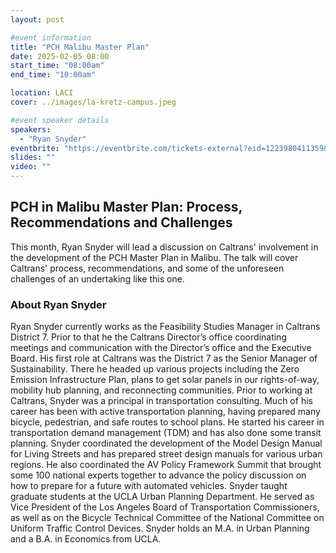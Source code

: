 ```yaml
---
layout: post

#event information
title: "PCH Malibu Master Plan"
date: 2025-02-05 08:00
start_time: "08:00am"
end_time: "10:00am"

location: LACI
cover: ../images/la-kretz-campus.jpeg

#event speaker details
speakers:
  - "Ryan Snyder"
eventbrite: "https://eventbrite.com/tickets-external?eid=1223980411359&ref=etckt"
slides: ""
video: ""
---
```


## PCH in Malibu Master Plan: Process, Recommendations and Challenges

This month, Ryan Snyder will lead a discussion on Caltrans' involvement in the development of the PCH Master Plan in Malibu. The talk will cover Caltrans' process, recommendations, and some of the unforeseen challenges of an undertaking like this one.

### About Ryan Snyder

Ryan Snyder currently works as the Feasibility Studies Manager in Caltrans District 7. Prior to that he the Caltrans Director’s office coordinating meetings and communication with the Director’s office and the Executive Board. His first role at Caltrans was the District 7 as the Senior Manager of Sustainability. There he headed up various projects including the Zero Emission Infrastructure Plan, plans to get solar panels in our rights-of-way, mobility hub planning, and reconnecting communities. Prior to working at Caltrans, Snyder was a principal in transportation consulting. Much of his career has been with active transportation planning, having prepared many bicycle, pedestrian, and safe routes to school plans. He started his career in transportation demand management (TDM) and has also done some transit planning. Snyder coordinated the development of the Model Design Manual for Living Streets and has prepared street design manuals for various urban regions. He also coordinated the AV Policy Framework Summit that brought some 100 national experts together to advance the policy discussion on how to prepare for a future with automated vehicles. Snyder taught graduate students at the UCLA Urban Planning Department. He served as Vice President of the Los Angeles Board of Transportation Commissioners, as well as on the Bicycle Technical Committee of the National Committee on Uniform Traffic Control Devices. Snyder holds an M.A. in Urban Planning and a B.A. in Economics from UCLA.
